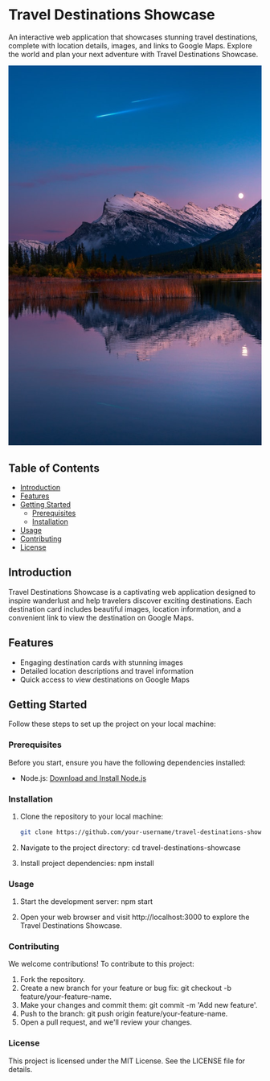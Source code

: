 # Travel Destinations Showcase

An interactive web application that showcases stunning travel destinations, complete with location details, images, and links to Google Maps. Explore the world and plan your next adventure with Travel Destinations Showcase.

![Travel Destinations Showcase](./src/images/Banff.jpg)

## Table of Contents

- [Introduction](#introduction)
- [Features](#features)
- [Getting Started](#getting-started)
  - [Prerequisites](#prerequisites)
  - [Installation](#installation)
- [Usage](#usage)
- [Contributing](#contributing)
- [License](#license)

## Introduction

Travel Destinations Showcase is a captivating web application designed to inspire wanderlust and help travelers discover exciting destinations. Each destination card includes beautiful images, location information, and a convenient link to view the destination on Google Maps.

## Features

- Engaging destination cards with stunning images
- Detailed location descriptions and travel information
- Quick access to view destinations on Google Maps

## Getting Started

Follow these steps to set up the project on your local machine:

### Prerequisites

Before you start, ensure you have the following dependencies installed:

- Node.js: [Download and Install Node.js](https://nodejs.org/)

### Installation

1. Clone the repository to your local machine:

   ```bash
   git clone https://github.com/your-username/travel-destinations-showcase.git

2. Navigate to the project directory:
    cd travel-destinations-showcase

3. Install project dependencies:
    npm install

### Usage

1. Start the development server:
    npm start

2. Open your web browser and visit http://localhost:3000 to explore the Travel Destinations Showcase.

### Contributing
We welcome contributions! To contribute to this project:

1. Fork the repository.
2. Create a new branch for your feature or bug fix: git checkout -b feature/your-feature-name.
3. Make your changes and commit them: git commit -m 'Add new feature'.
4. Push to the branch: git push origin feature/your-feature-name.
5. Open a pull request, and we'll review your changes.


### License
This project is licensed under the MIT License. See the LICENSE file for details.